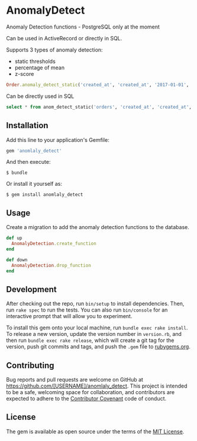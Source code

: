 # AnomalyDetect

Anomaly Detection functions - PostgreSQL only at the moment

Can be used in ActiveRecord or directly in SQL.

Supports 3 types of anomaly detection:

- static thresholds
- percentage of mean
- z-score

```ruby
Order.anomaly_detect_static('created_at', 'created_at', '2017-01-01', '2017-07-07', 'day', 1);
```

Can be directly used in SQL
```sql
select * from anom_detect_static('orders', 'created_at', 'created_at', '2017-01-01', '2017-07-07', 'day', 1);
```

## Installation

Add this line to your application's Gemfile:

```ruby
gem 'anomlaly_detect'
```

And then execute:

    $ bundle

Or install it yourself as:

    $ gem install anomlaly_detect

## Usage

Create a migration to add the anomaly detection functions to the database.

```ruby
def up
  AnomalyDetection.create_function
end

def down
  AnomalyDetection.drop_function
end
```

## Development

After checking out the repo, run `bin/setup` to install dependencies. Then, run `rake spec` to run the tests. You can also run `bin/console` for an interactive prompt that will allow you to experiment.

To install this gem onto your local machine, run `bundle exec rake install`. To release a new version, update the version number in `version.rb`, and then run `bundle exec rake release`, which will create a git tag for the version, push git commits and tags, and push the `.gem` file to [rubygems.org](https://rubygems.org).

## Contributing

Bug reports and pull requests are welcome on GitHub at https://github.com/[USERNAME]/anomlaly_detect. This project is intended to be a safe, welcoming space for collaboration, and contributors are expected to adhere to the [Contributor Covenant](http://contributor-covenant.org) code of conduct.


## License

The gem is available as open source under the terms of the [MIT License](http://opensource.org/licenses/MIT).
